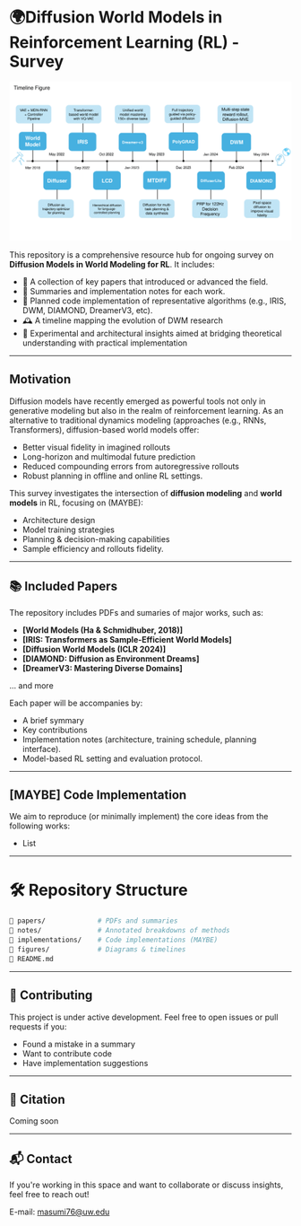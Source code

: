 # 🌍Diffusion World Models in Reinforcement Learning (RL) - Survey 

![Image of Timeline](figures/timeline_draft_1-1.png)

This repository is a comprehensive resource hub for ongoing survey on **Diffusion Models in World Modeling for RL**. It includes:

- 📄 A collection of key papers that introduced or advanced the field.
- 📎 Summaries and implementation notes for each work.
- 🧠 Planned code implementation of representative algorithms (e.g., IRIS, DWM, DIAMOND, DreamerV3, etc).
- 🕰️ A timeline mapping the evolution of DWM research
- 🧪 Experimental and architectural insights aimed at bridging theoretical understanding with practical implementation

---

## Motivation
Diffusion models have recently emerged as powerful tools not only in generative modeling but also in the realm of reinforcement learning. As an alternative to traditional dynamics modeling (approaches (e.g., RNNs, Transformers), diffusion-based world models offer:

- Better visual fidelity in imagined rollouts
- Long-horizon and multimodal future prediction
- Reduced compounding errors from autoregressive rollouts
- Robust planning in offline and online RL settings. 

This survey investigates the intersection of **diffusion modeling** and **world models** in RL, focusing on (MAYBE): 
- Architecture design
- Model training strategies 
- Planning & decision-making capabilities
- Sample efficiency and rollouts fidelity.

--- 

## 📚 Included Papers

The repository includes PDFs and sumaries of major works, such as:

- **[World Models (Ha & Schmidhuber, 2018)]**
- **[IRIS: Transformers as Sample-Efficient World Models]**
- **[Diffusion World Models (ICLR 2024)]**
- **[DIAMOND: Diffusion as Environment Dreams]**
- **[DreamerV3: Mastering Diverse Domains]**

... and more

Each paper will be accompanies by:
- A brief symmary 
- Key contributions
- Implementation notes (architecture, training schedule, planning interface).
- Model-based RL setting and evaluation protocol.

---

## [MAYBE] Code Implementation

We aim to reproduce (or minimally implement) the core ideas from the following works:
- List 

---

# 🛠️ Repository Structure
```bash
📁 papers/             # PDFs and summaries
📁 notes/              # Annotated breakdowns of methods
📁 implementations/    # Code implementations (MAYBE)
📁 figures/            # Diagrams & timelines
📄 README.md
```

---

## 🤝 Contributing
This project is under active development. Feel free to open issues or pull requests if you:
- Found a mistake in a summary
- Want to contribute code
- Have implementation suggestions

---

## 📜 Citation

Coming soon 

---

## 📬 Contact

If you're working in this space and want to collaborate or discuss insights, feel free to reach out!

E-mail: masumi76@uw.edu
